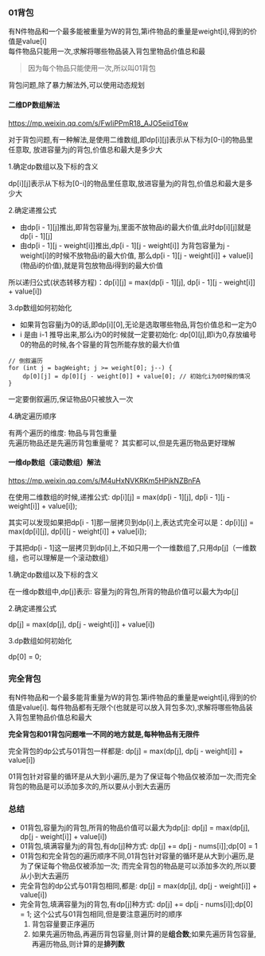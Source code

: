 ### 01背包
有N件物品和一个最多能被重量为W的背包,第i件物品的重量是weight[i],得到的价值是value[i]  
每件物品只能用一次,求解将哪些物品装入背包里物品价值总和最

> 因为每个物品只能使用一次,所以叫01背包

背包问题,除了暴力解法外,可以使用动态规划
#### 二维DP数组解法
https://mp.weixin.qq.com/s/FwIiPPmR18_AJO5eiidT6w

对于背包问题,有一种解法,是使用二维数组,即dp[i][j]表示从下标为[0-i]的物品里任意取,
放进容量为j的背包,价值总和最大是多少大

1.确定dp数组以及下标的含义

dp[i][j]表示从下标为[0-i]的物品里任意取,放进容量为j的背包,价值总和最大是多少大

2.确定递推公式
- 由dp[i - 1][j]推出,即背包容量为j,里面不放物品i的最大价值,此时dp[i][j]就是dp[i - 1][j]
- 由dp[i - 1][j - weight[i]]推出,dp[i - 1][j - weight[i]] 为背包容量为j - weight[i]的时候不放物品i的最大价值,
那么dp[i - 1][j - weight[i]] + value[i] (物品i的价值),就是背包放物品i得到的最大价值

所以递归公式(状态转移方程)：dp[i][j] = max(dp[i - 1][j], dp[i - 1][j - weight[i]] + value[i])

3.dp数组如何初始化

- 如果背包容量j为0的话,即dp[i][0],无论是选取哪些物品,背包价值总和一定为0
- i 是由 i-1 推导出来,那么i为0的时候就一定要初始化: dp[0][j],即i为0,存放编号0的物品的时候,各个容量的背包所能存放的最大价值
```
// 倒叙遍历  
for (int j = bagWeight; j >= weight[0]; j--) {  
    dp[0][j] = dp[0][j - weight[0]] + value[0]; // 初始化i为0时候的情况  
}
```
一定要倒叙遍历,保证物品0只被放入一次

4.确定遍历顺序

有两个遍历的维度: 物品与背包重量  
先遍历物品还是先遍历背包重量呢？ 其实都可以,但是先遍历物品更好理解

#### 一维dp数组（滚动数组）解法

https://mp.weixin.qq.com/s/M4uHxNVKRKm5HPjkNZBnFA

在使用二维数组的时候,递推公式: dp[i][j] = max(dp[i - 1][j], dp[i - 1][j - weight[i]] + value[i]);

其实可以发现如果把dp[i - 1]那一层拷贝到dp[i]上,表达式完全可以是：dp[i][j] = max(dp[i][j], dp[i][j - weight[i]] + value[i]);

于其把dp[i - 1]这一层拷贝到dp[i]上,不如只用一个一维数组了,只用dp[j]（一维数组，也可以理解是一个滚动数组）

1.确定dp数组以及下标的含义

在一维dp数组中,dp[j]表示: 容量为j的背包,所背的物品价值可以最大为dp[j]

2.确定递推公式

dp[j] = max(dp[j], dp[j - weight[i]] + value[i])

3.dp数组如何初始化

dp[0] = 0;

### 完全背包

有N件物品和一个最多能背重量为W的背包.第i件物品的重量是weight[i],得到的价值是value[i].
每件物品都有无限个(也就是可以放入背包多次),求解将哪些物品装入背包里物品价值总和最大

**完全背包和01背包问题唯一不同的地方就是,每种物品有无限件**

完全背包的dp公式与01背包一样都是: dp[j] = max(dp[j], dp[j - weight[i]] + value[i])

01背包针对容量的循环是从大到小遍历,是为了保证每个物品仅被添加一次;而完全背包的物品是可以添加多次的,所以要从小到大去遍历


### 总结

- 01背包,容量为j的背包,所背的物品价值可以最大为dp[j]: dp[j] = max(dp[j], dp[j - weight[i]] + value[i])
- 01背包,填满容量为j的背包,有dp[j]种方式: dp[j] += dp[j - nums[i]];dp[0] = 1
- 01背包和完全背包的遍历顺序不同,01背包针对容量的循环是从大到小遍历,是为了保证每个物品仅被添加一次;
而完全背包的物品是可以添加多次的,所以要从小到大去遍历
- 完全背包的dp公式与01背包相同,都是: dp[j] = max(dp[j], dp[j - weight[i]] + value[i])
- 完全背包,填满容量为j的背包,有dp[j]种方式: dp[j] += dp[j - nums[i]];dp[0] = 1; 
这个公式与01背包相同,但是要注意遍历时的顺序
   1. 背包容量要正序遍历
   2. 如果先遍历物品,再遍历背包容量,则计算的是**组合数**;如果先遍历背包容量,再遍历物品,则计算的是**排列数**
